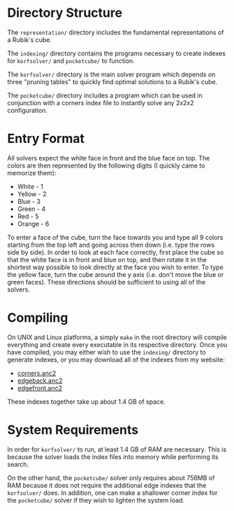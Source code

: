 Directory Structure
===================

The `representation/` directory includes the fundamental representations of a Rubik's cube.

The `indexing/` directory contains the programs necessary to create indexes for `korfsolver/` and `pocketcube/` to function.

The `korfsolver/` directory is the main solver program which depends on three "pruning tables" to quickly find optimal solutions to a Rubik's cube.

The `pocketcube/` directory includes a program which can be used in conjunction with a corners index file to instantly solve any 2x2x2 configuration.

Entry Format
============

All solvers expect the white face in front and the blue face on top. The colors are then represented by the following digits (I quickly came to memorize them):

 * White - 1
 * Yellow - 2
 * Blue - 3
 * Green - 4
 * Red - 5
 * Orange - 6

To enter a face of the cube, turn the face towards you and type all 9 colors starting from the top left and going across then down (i.e. type the rows side by side).  In order to look at each face correctly, first place the cube so that the white face is in front and blue on top, and then rotate it in the shortest way possible to look directly at the face you wish to enter.  To type the yellow face, turn the cube around the y axis (i.e. don't move the blue or green faces).  These directions should be sufficient to using all of the solvers.

Compiling
=========

On UNIX and Linux platforms, a simply `make` in the root directory will compile everything and create every executable in its respective directory.  Once you have compiled, you may either wish to use the `indexing/` directory to generate indexes, or you may download all of the indexes from my website:

 * [corners.anc2](http://aqnichol.com/apps/rubiks/corners.anc2)
 * [edgeback.anc2](http://aqnichol.com/apps/rubiks/edgeback.anc2)
 * [edgefront.anc2](http://aqnichol.com/apps/rubiks/edgefront.anc2)

These indexes together take up about 1.4 GB of space.

System Requirements
===================

In order for `korfsolver/` to run, at least 1.4 GB of RAM are necessary. This is because the solver loads the index files into memory while performing its search.

On the other hand, the `pocketcube/` solver only requires about 756MB of RAM because it does not require the additional edge indexes that the `korfsolver/` does.  In addition, one can make a shallower corner index for the `pocketcube/` solver if they wish to lighten the system load.
